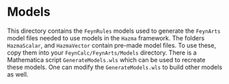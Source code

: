 # Models

This directory contains the `FeynRules` models used to generate the `FeynArts` model files needed to use models in the `Hazma` framework.
The folders `HazmaScalar`, and `HazmaVector` contain pre-made model files. To use these, copy them into your `FeynCalc/FeynArts/Models` directory.
There is a Mathematica script `GenerateModels.wls` which can be used to recreate these models. One can modify the `GenerateModels.wls` to build other models as well.
